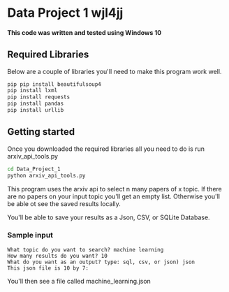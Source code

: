 # Data Project 1 wjl4jj
#### **This code was written and tested using Windows 10**
## Required Libraries 
Below are a couple of libraries you'll need to make this program work well. 
```bash
pip pip install beautifulsoup4
pip install lxml
pip install requests
pip install pandas
pip install urllib
```
## Getting started
Once you downloaded the required libraries all you need to do is run arxiv_api_tools.py
```bash
cd Data_Project_1
python arxiv_api_tools.py
```

This program uses the arxiv api to select n many papers of x topic. If there are no papers on your input topic you'll get an empty list. Otherwise you'll be able ot see the saved results locally. 

You'll be able to save your results as a Json, CSV, or SQLite Database. 

### Sample input
```text
What topic do you want to search? machine learning
How many results do you want? 10
What do you want as an output? type: sql, csv, or json) json
This json file is 10 by 7: 
```
You'll then see a file called machine_learning.json